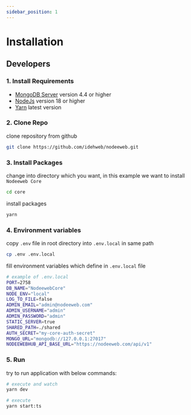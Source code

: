 ```yaml
---
sidebar_position: 1
---
```


# Installation

## Developers

### 1. Install Requirements
- [MongoDB Server](https://www.mongodb.com/docs/manual/installation/) version 4.4 or higher
- [NodeJs](https://nodejs.org/en) version 18 or higher
- [Yarn](https://yarnpkg.com/) latest version

### 2. Clone Repo
clone repository from github
```bash
git clone https://github.com/idehweb/nodeeweb.git
```

### 3. Install Packages
change into directory which you want, in this example we want to install `Nodeeweb Core`
```bash
cd core
```
install packages
```bash
yarn
```

### 4. Environment variables
copy `.env` file in root directory into `.env.local` in same path
```bash
cp .env .env.local
```
fill environment variables which define in `.env.local` file 
```bash
# example of .env.local
PORT=2758
DB_NAME="NodeewebCore"
NODE_ENV="local"
LOG_TO_FILE=false
ADMIN_EMAIL="admin@nodeeweb.com"
ADMIN_USERNAME="admin"
ADMIN_PASSWORD="admin"
STATIC_SERVER=true
SHARED_PATH=./shared
AUTH_SECRET="my-core-auth-secret"
MONGO_URL="mongodb://127.0.0.1:27017"
NODEEWEBHUB_API_BASE_URL="https://nodeeweb.com/api/v1"
```

### 5. Run
try to run application with below commands:
```bash
# execute and watch
yarn dev

# execute
yarn start:ts
```


